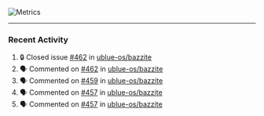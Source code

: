 ![Metrics](https://metrics.lecoq.io/KyleGospo?template=classic&base=header%2C%20activity%2C%20community%2C%20repositories%2C%20metadata&base.indepth=false&base.hireable=false&base.skip=false&config.timezone=America%2FLos_Angeles)

---
### Recent Activity
<!--START_SECTION:activity-->
1. 🔒 Closed issue [#462](https://github.com/ublue-os/bazzite/issues/462) in [ublue-os/bazzite](https://github.com/ublue-os/bazzite)
2. 🗣 Commented on [#462](https://github.com/ublue-os/bazzite/issues/462#issuecomment-1775759298) in [ublue-os/bazzite](https://github.com/ublue-os/bazzite)
3. 🗣 Commented on [#459](https://github.com/ublue-os/bazzite/pull/459#issuecomment-1774150388) in [ublue-os/bazzite](https://github.com/ublue-os/bazzite)
4. 🗣 Commented on [#457](https://github.com/ublue-os/bazzite/issues/457#issuecomment-1773711320) in [ublue-os/bazzite](https://github.com/ublue-os/bazzite)
5. 🗣 Commented on [#457](https://github.com/ublue-os/bazzite/issues/457#issuecomment-1773699750) in [ublue-os/bazzite](https://github.com/ublue-os/bazzite)
<!--END_SECTION:activity-->
